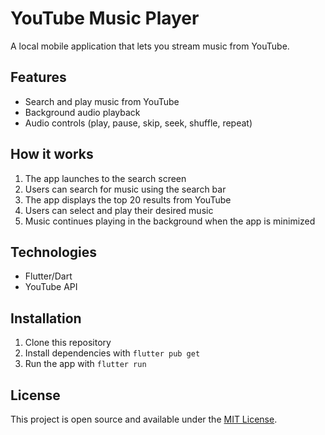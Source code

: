 # YouTube Music Player

A local mobile application that lets you stream music from YouTube.

## Features

- Search and play music from YouTube
- Background audio playback
- Audio controls (play, pause, skip, seek, shuffle, repeat)

## How it works

1. The app launches to the search screen
2. Users can search for music using the search bar
3. The app displays the top 20 results from YouTube
4. Users can select and play their desired music
5. Music continues playing in the background when the app is minimized

## Technologies

- Flutter/Dart
- YouTube API

## Installation

1. Clone this repository
2. Install dependencies with `flutter pub get`
3. Run the app with `flutter run`

## License

This project is open source and available under the [MIT License](LICENSE).

